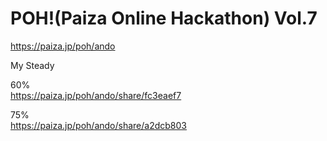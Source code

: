 POH!(Paiza Online Hackathon) Vol.7
==================================
  
https://paiza.jp/poh/ando    
  
  
My Steady    
  
60%  
https://paiza.jp/poh/ando/share/fc3eaef7  

75%  
https://paiza.jp/poh/ando/share/a2dcb803  
